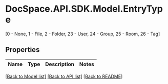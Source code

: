 # DocSpace.API.SDK.Model.EntryType
[0 - None, 1 - File, 2 - Folder, 23 - User, 24 - Group, 25 - Room, 26 - Tag]

## Properties

Name | Type | Description | Notes
------------ | ------------- | ------------- | -------------

[[Back to Model list]](../README.md#documentation-for-models) [[Back to API list]](../README.md#documentation-for-api-endpoints) [[Back to README]](../README.md)

